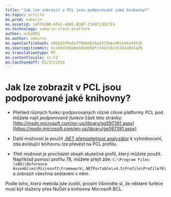 ```yaml
---
title: "Jak lze zobrazit v PCL jsou podporované jaké knihovny?"
ms.topic: article
ms.prod: xamarin
ms.assetid: 14FF03BD-AF41-4DB1-B307-2349C13DE7E4
ms.technology: xamarin-cross-platform
author: asb3993
ms.author: amburns
ms.openlocfilehash: e05b15f0a9af7666d635ad375b6c401e95a44525
ms.sourcegitcommit: 6cd40d190abe38edd50fc74331be15324a845a28
ms.translationtype: MT
ms.contentlocale: cs-CZ
ms.lasthandoff: 02/27/2018
---
```

# <a name="how-can-i-view-what-libraries-are-supported-in-a-pcl"></a>Jak lze zobrazit v PCL jsou podporované jaké knihovny?

- Přehled různých funkcí podporovaných různé cílové platformy PCL pod můžete najít *podporované funkce* části této stránky: [http://msdn.microsoft.com/en-us/library/gg597391.aspx](https://msdn.microsoft.com/en-us/library/gg597391.aspx)

- Další možností je použít [.NET přenositelnost analyzátor](https://visualstudiogallery.msdn.microsoft.com/1177943e-cfb7-4822-a8a6-e56c7905292b) k vyhodnocení, zda existující knihovnu lze převést na PCL profilu.

- Třetí možnost je procházet obsah skutečné profil, který můžete použít. Například pomocí profilu 78, můžete přejít zde: `C:\Program Files (x86)\Reference Assemblies\Microsoft\Framework\.NETPortable\v4.5\Profile\Profile78\` a zobrazit všechna sestavení v něm.

Podle toho, která metoda jste zvolili, prosím Všimněte si, že některé funkce musí být staženy přes NuGet a knihovna Microsoft BCL.
